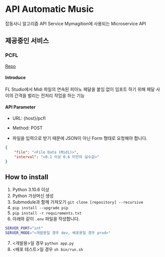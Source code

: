# API Automatic Music

잡동사니 알고리즘 API Service Mymagition에 사용되는 Microservice API

## 제공중인 서비스
### PCFL

[Repo](https://github.com/team-angeline/pcfl)

#### Introduce
FL Studio에서 Midi 파일의 연속된 피아노 페달을 붙임 없이 임포트 하기 위해 페달 사이의 간격을 벌리는 전처리 작업을 하는 기능
#### API Parameter
* URL: {host}/pcfl
* Method: POST

* 파일을 입력으로 받기 때문에 JSON이 아닌 Form 형태로 요청해야 합니다.
```json
{
    "file": "<File Data (Midi)>",
    "interval": "<0.1 이상 0.6 미만의 실수값>"
}
```


## How to install
1. Python 3.10.6 이상
2. Python 가상머신 생성
3. Submodule과 함께 가져오기 ```git clone [repository] --recursive```
4. ```pip install --upgrade pip```
5. ```pip install -r requirements.txt```
6. 아래와 같이 ```.env``` 파일을 작성합니다.
```bash
SERVER_PORT="int"
SERVER_MODE="<개발용일 경우 dev, 배포용일 경우 prod>"
```
7. <개발용>일 경우 ```python app.py```
8. <배포 테스트>일 경우 ```sh bin/run.sh```